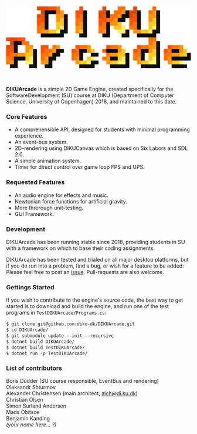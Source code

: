 
<p align="center">
  <img width="540" src="https://github.com/diku-dk/DIKUArcade/blob/master/Logo/DIKU-Arcade.png?raw=true" alt="Material Bread logo">
</p>
<br>

**DIKUArcade** is a simple 2D Game Engine, created specifically for the SoftwareDevelopment (SU)
course at DIKU (Department of Computer Science, University of Copenhagen) 2018, and maintained to this date.

### Core Features ###

* A comprehensible API, designed for students with minimal programming experience.
* An event-bus system.
* 2D-rendering using DIKUCanvas which is based on Six Labors and SDL 2.0.
* A simple animation system.
* Timer for direct control over game loop FPS and UPS.

### Requested Features ###

* An audio engine for effects and music.
* Newtonian force functions for artificial gravity.
* More throrough unit-testing.
* GUI Framework.

### Development ###

DIKUArcade has been running stable since 2018, providing students in SU with a framework
on which to base their coding assignments.

DIKUArcade has been tested and trialed on all major desktop platforms, but if you do run
into a problem, find a bug, or wish for a feature to be added: Please feel free to post
an [issue](https://github.com/diku-dk/DIKUArcade/issues). Pull-requests are also welcome.

### Gettings Started ###
If you wish to contribute to the engine's source code, the best way to get started is to
download and build the engine, and run one of the test programs in `TestDIKUArcade/Programs.cs`:

```
$ git clone git@github.com:diku-dk/DIKUArcade.git
$ cd DIKUArcade/
$ git submodule update --init --recursive
$ dotnet build DIKUArcade/
$ dotnet build TestDIKUArcade/
$ dotnet run -p TestDIKUArcade/
```

### List of contributors

Boris Düdder (SU course responsible, EventBus and rendering)<br>
Oleksandr Shturmov<br>
Alexander Christensen (main architect, alch@di.ku.dk)<br>
Christian Olsen<br>
Simon Surland Andersen<br>
Mads Obitsoe<br>
Benjamin Kanding<br>
_(your name here... ?)_
